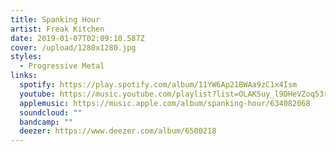 ```yaml
---
title: Spanking Hour
artist: Freak Kitchen
date: 2019-01-07T02:09:10.587Z
cover: /upload/1280x1280.jpg
styles:
  - Progressive Metal
links:
  spotify: https://play.spotify.com/album/11YW6Ap21BWAa9zC1x4Ism
  youtube: https://music.youtube.com/playlist?list=OLAK5uy_l9DHeVZoq53r42lhvUga-YrF9HgqmhLds
  applemusic: https://music.apple.com/album/spanking-hour/634082068
  soundcloud: ""
  bandcamp: ""
  deezer: https://www.deezer.com/album/6500218
---
```

